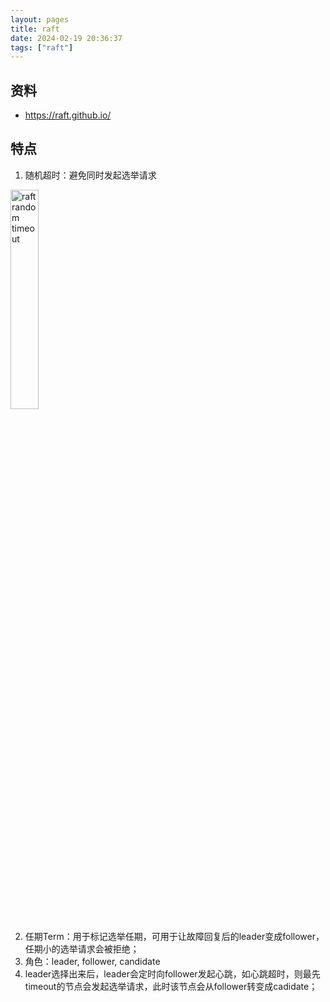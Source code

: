```yaml
---
layout: pages
title: raft
date: 2024-02-19 20:36:37
tags: ["raft"]
---
```


## 资料
* https://raft.github.io/

## 特点
1. 随机超时：避免同时发起选举请求
<img src="raft-random-timeout.png" width="30%" alt="raft random timeout">

2. 任期Term：用于标记选举任期，可用于让故障回复后的leader变成follower，任期小的选举请求会被拒绝；
3. 角色：leader, follower, candidate
4. leader选择出来后，leader会定时向follower发起心跳，如心跳超时，则最先timeout的节点会发起选举请求，此时该节点会从follower转变成cadidate；

<!-- more -->

